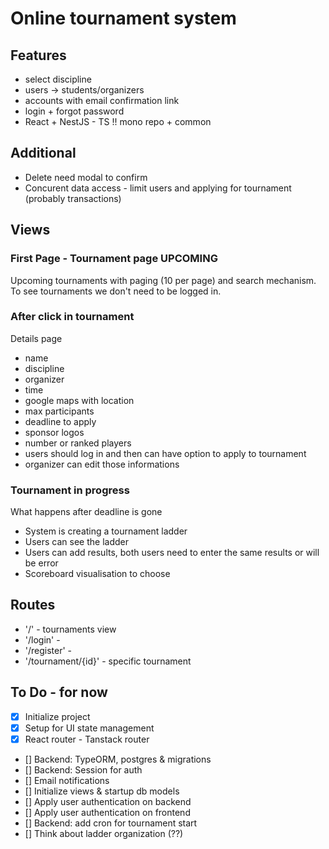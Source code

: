 # Online tournament system

## Features

- select discipline
- users -> students/organizers
- accounts with email confirmation link
- login + forgot password
- React + NestJS - TS !! mono repo + common

## Additional

- Delete need modal to confirm
- Concurent data access - limit users and applying for tournament (probably transactions)

## Views

### First Page - Tournament page UPCOMING

Upcoming tournaments with paging (10 per page) and search mechanism.
To see tournaments we don't need to be logged in.

### After click in tournament

Details page

- name
- discipline
- organizer
- time
- google maps with location
- max participants
- deadline to apply
- sponsor logos
- number or ranked players
- users should log in and then can have option to apply to tournament
- organizer can edit those informations

### Tournament in progress

What happens after deadline is gone

- System is creating a tournament ladder
- Users can see the ladder
- Users can add results, both users need to enter the same results or will be error
- Scoreboard visualisation to choose

## Routes

- '/' - tournaments view
- '/login' -
- '/register' -
- '/tournament/{id}' - specific tournament

## To Do - for now

- [x] Initialize project
- [x] Setup for UI state management
- [x] React router - Tanstack router
- [] Backend: TypeORM, postgres & migrations
- [] Backend: Session for auth
- [] Email notifications
- [] Initialize views & startup db models
- [] Apply user authentication on backend
- [] Apply user authentication on frontend
- [] Backend: add cron for tournament start
- [] Think about ladder organization (??)
